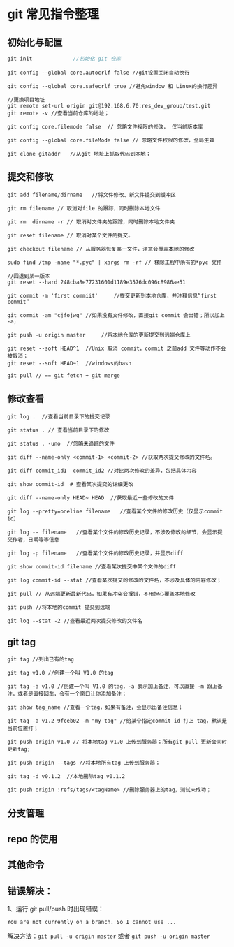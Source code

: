 # git 常见指令整理

## 初始化与配置

```c
git init             //初始化 git 仓库
```

```text
git config --global core.autocrlf false //git设置关闭自动换行
```

```text
git config --global core.safecrlf true //避免window 和 Linux的换行差异
```

```text
//更换项目地址
git remote set-url origin git@192.168.6.70:res_dev_group/test.git 
git remote -v //查看当前仓库的地址；
```

```
git config core.filemode false  // 忽略文件权限的修改， 仅当前版本库
```

```
git config --global core.fileMode false // 忽略文件权限的修改，全局生效
```

```
git clone gitaddr   //从git 地址上抓取代码到本地；
```



## 提交和修改

```
git add filename/dirname   //将文件修改、新文件提交到缓冲区
```

```
git rm filename // 取消对file 的跟踪，同时删除本地文件
```

```
git rm  dirname -r // 取消对文件夹的跟踪，同时删除本地文件夹
```

```
git reset filename // 取消对某个文件的提交。
```

```
git checkout filename // 从服务器恢复某一文件，注意会覆盖本地的修改
```

```
sudo find /tmp -name "*.pyc" | xargs rm -rf // 移除工程中所有的*pyc 文件
```

```
//回退到某一版本
git reset --hard 248cba8e77231601d1189e3576dc096c8986ae51 
```

```
git commit -m 'first commiit'     //提交更新到本地仓库，并注释信息“first commit”
```

```
git commit -am "cjfojwq" //如果没有文件修改，直接git commit 会出错；所以加上 -a;
```

```
git push -u origin master     //将本地仓库的更新提交到远端仓库上
```

```
git reset --soft HEAD^1  //Unix 取消 commit，commit 之前add 文件等动作不会被取消；
git reset --soft HEAD~1  //windows的bash
```

```
git pull // == git fetch + git merge
```



## 修改查看

```
git log .  //查看当前目录下的提交记录
```

```
git status . // 查看当前目录下的修改
```

```
git status . -uno  //忽略未追踪的文件
```

```
git diff --name-only <commit-1> <commit-2> //获取两次提交修改的文件名。
```

```
git diff commit_id1  commit_id2 //对比两次修改的差异，包括具体内容
```

```
git show commit-id  # 查看某次提交的详细更改
```

```
git diff --name-only HEAD~ HEAD  //获取最近一些修改的文件
```

```
git log --pretty=oneline filename   //查看某个文件的修改历史（仅显示commit id）
```

```
git log -- filename   //查看某个文件的修改历史记录，不涉及修改的细节，会显示提交作者，日期等等信息
```

```
git log -p filename   //查看某个文件的修改历史记录，并显示diff
```

```
git show commit-id filename //查看某次提交中某个文件的diff
```

```
git log commit-id --stat //查看某次提交的修改的文件名，不涉及具体的内容修改；
```

```
git pull // 从远端更新最新代码，如果有冲突会报错，不用担心覆盖本地修改
```

```
git push //将本地的commit 提交到远端
```

```
git log --stat -2 //查看最近两次提交修改的文件名
```

## git tag

```
git tag //列出已有的tag
```

```
git tag v1.0 //创建一个叫 V1.0 的tag
```

```
git tag -a v1.0 //创建一个叫 V1.0 的tag，-a 表示加上备注，可以直接 -m 跟上备注，或者是直接回车，会有一个窗口让你添加备注；
```

```
git show tag_name //查看一个tag，如果有备注，会显示出备注信息；
```

```
git tag -a v1.2 9fceb02 -m "my tag" //给某个指定commit id 打上 tag，默认是当前位置打；
```

```
git push origin v1.0 // 将本地tag v1.0 上传到服务器；所有git pull 更新会同时更新tag;
```

```
git push origin --tags //将本地所有tag 上传到服务器；
```

```
git tag -d v0.1.2  //本地删除tag v0.1.2
```

```
git push origin :refs/tags/<tagName> //删除服务器上的tag，测试未成功；
```



## 分支管理

## repo 的使用

## 其他命令

## 错误解决：

1、运行 git pull/push 时出现错误： 

`You are not currently on a branch. So I cannot use ...`

解决方法：`git pull -u origin master`  或者 `git push -u origin master` 